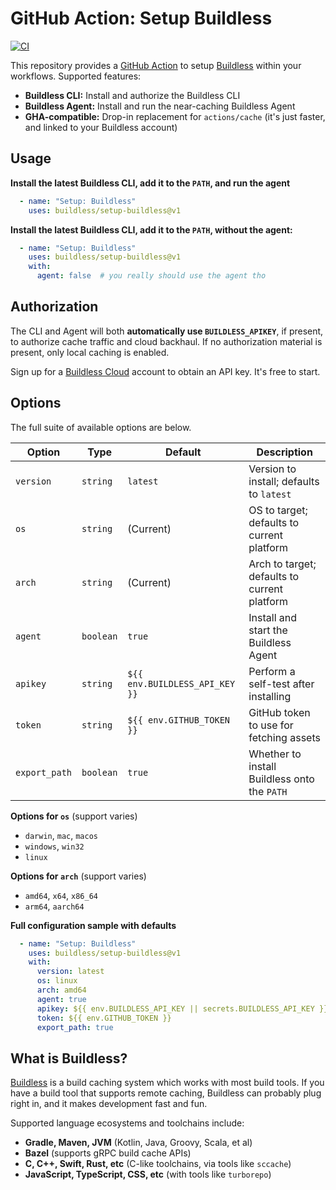 
# GitHub Action: Setup Buildless

[![CI](https://github.com/buildless/setup-buildless/actions/workflows/ci.yml/badge.svg)](https://github.com/buildless/setup-buildless/actions/workflows/ci.yml)

This repository provides a [GitHub Action][0] to setup [Buildless][1] within your workflows. Supported features:

- **Buildless CLI:** Install and authorize the Buildless CLI
- **Buildless Agent:** Install and run the near-caching Buildless Agent
- **GHA-compatible:** Drop-in replacement for `actions/cache` (it's just faster, and linked to your Buildless account)

## Usage

**Install the latest Buildless CLI, add it to the `PATH`, and run the agent**
```yaml
  - name: "Setup: Buildless"
    uses: buildless/setup-buildless@v1
```

**Install the latest Buildless CLI, add it to the `PATH`, without the agent:**
```yaml
  - name: "Setup: Buildless"
    uses: buildless/setup-buildless@v1
    with:
      agent: false  # you really should use the agent tho
```

## Authorization

The CLI and Agent will both **automatically use `BUILDLESS_APIKEY`**, if present, to authorize cache traffic and cloud backhaul.
If no authorization material is present, only local caching is enabled.

Sign up for a [Buildless Cloud][1] account to obtain an API key. It's free to start.

## Options

The full suite of available options are below.

| Option        | Type         | Default                        | Description                                  |
| ------------- | ------------ | ------------------------------ | -------------------------------------------- |
| `version`     | `string`     | `latest`                       | Version to install; defaults to `latest`     |
| `os`          | `string`     | (Current)                      | OS to target; defaults to current platform   |
| `arch`        | `string`     | (Current)                      | Arch to target; defaults to current platform |
| `agent`       | `boolean`    | `true`                         | Install and start the Buildless Agent        |
| `apikey`      | `string`     | `${{ env.BUILDLESS_API_KEY }}` | Perform a self-test after installing         |
| `token`       | `string`     | `${{ env.GITHUB_TOKEN }}`      | GitHub token to use for fetching assets      |
| `export_path` | `boolean`    | `true`                         | Whether to install Buildless onto the `PATH` |

**Options for `os`** (support varies)
- `darwin`, `mac`, `macos`
- `windows`, `win32`
- `linux`

**Options for `arch`** (support varies)
- `amd64`, `x64`, `x86_64`
- `arm64`, `aarch64`

**Full configuration sample with defaults**
```yaml
  - name: "Setup: Buildless"
    uses: buildless/setup-buildless@v1
    with:
      version: latest
      os: linux
      arch: amd64
      agent: true
      apikey: ${{ env.BUILDLESS_API_KEY || secrets.BUILDLESS_API_KEY }}
      token: ${{ env.GITHUB_TOKEN }}
      export_path: true
```

## What is Buildless?

[Buildless][0] is a build caching system which works with most build tools. If you have a build tool that supports remote caching, Buildless can
probably plug right in, and it makes development fast and fun.

Supported language ecosystems and toolchains include:

- **Gradle, Maven, JVM** (Kotlin, Java, Groovy, Scala, et al)
- **Bazel** (supports gRPC build cache APIs)
- **C, C++, Swift, Rust, etc** (C-like toolchains, via tools like `sccache`)
- **JavaScript, TypeScript, CSS, etc** (with tools like `turborepo`)

[0]: https://github.com/features/actions
[1]: https://less.build
